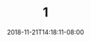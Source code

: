---
draft: false
date: 2018-11-21T14:18:11-08:00
title: "1"
hayoo: "goooglelleee"
slug: 1

topik:
    - Python

kategori:
    - Pemrograman



thumbnail: "images/1.jpg"
---